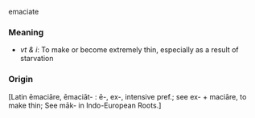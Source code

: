 emaciate
### Meaning
+ _vt & i_: To make or become extremely thin, especially as a result of starvation

### Origin

[Latin ēmaciāre, ēmaciāt- : ē-, ex-, intensive pref.; see ex- + maciāre, to make thin; See māk- in Indo-European Roots.]
